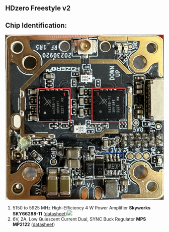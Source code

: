 ## **HDzero Freestyle v2**

## Chip Identification:

![Freestyle_v2 top Board Front](chips.png)

1.  5150 to 5925 MHz High-Efficiency 4 W Power Amplifier **Skyworks SKY66288-11** ([datasheet](/Datasheets/SKY66288_11.pdf))![](/chips.png)
2.  6V, 2A, Low Quiescent Current Dual, SYNC Buck Regulator **MPS MP2122** ([datasheet](/Datasheets/MP2122.pdf))
